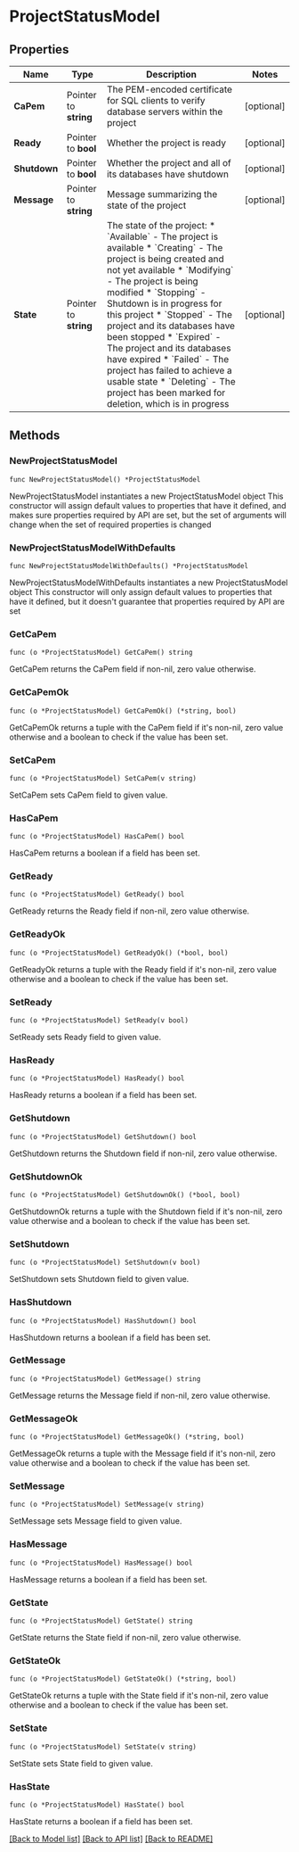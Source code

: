 # ProjectStatusModel

## Properties

Name | Type | Description | Notes
------------ | ------------- | ------------- | -------------
**CaPem** | Pointer to **string** | The PEM-encoded certificate for SQL clients to verify database servers within the project | [optional] 
**Ready** | Pointer to **bool** | Whether the project is ready | [optional] 
**Shutdown** | Pointer to **bool** | Whether the project and all of its databases have shutdown | [optional] 
**Message** | Pointer to **string** | Message summarizing the state of the project | [optional] 
**State** | Pointer to **string** | The state of the project:   * &#x60;Available&#x60; - The project is available   * &#x60;Creating&#x60; - The project is being created and not yet available   * &#x60;Modifying&#x60; - The project is being modified   * &#x60;Stopping&#x60; - Shutdown is in progress for this project   * &#x60;Stopped&#x60; - The project and its databases have been stopped   * &#x60;Expired&#x60; - The project and its databases have expired   * &#x60;Failed&#x60; - The project has failed to achieve a usable state   * &#x60;Deleting&#x60; - The project has been marked for deletion, which is in progress | [optional] 

## Methods

### NewProjectStatusModel

`func NewProjectStatusModel() *ProjectStatusModel`

NewProjectStatusModel instantiates a new ProjectStatusModel object
This constructor will assign default values to properties that have it defined,
and makes sure properties required by API are set, but the set of arguments
will change when the set of required properties is changed

### NewProjectStatusModelWithDefaults

`func NewProjectStatusModelWithDefaults() *ProjectStatusModel`

NewProjectStatusModelWithDefaults instantiates a new ProjectStatusModel object
This constructor will only assign default values to properties that have it defined,
but it doesn't guarantee that properties required by API are set

### GetCaPem

`func (o *ProjectStatusModel) GetCaPem() string`

GetCaPem returns the CaPem field if non-nil, zero value otherwise.

### GetCaPemOk

`func (o *ProjectStatusModel) GetCaPemOk() (*string, bool)`

GetCaPemOk returns a tuple with the CaPem field if it's non-nil, zero value otherwise
and a boolean to check if the value has been set.

### SetCaPem

`func (o *ProjectStatusModel) SetCaPem(v string)`

SetCaPem sets CaPem field to given value.

### HasCaPem

`func (o *ProjectStatusModel) HasCaPem() bool`

HasCaPem returns a boolean if a field has been set.

### GetReady

`func (o *ProjectStatusModel) GetReady() bool`

GetReady returns the Ready field if non-nil, zero value otherwise.

### GetReadyOk

`func (o *ProjectStatusModel) GetReadyOk() (*bool, bool)`

GetReadyOk returns a tuple with the Ready field if it's non-nil, zero value otherwise
and a boolean to check if the value has been set.

### SetReady

`func (o *ProjectStatusModel) SetReady(v bool)`

SetReady sets Ready field to given value.

### HasReady

`func (o *ProjectStatusModel) HasReady() bool`

HasReady returns a boolean if a field has been set.

### GetShutdown

`func (o *ProjectStatusModel) GetShutdown() bool`

GetShutdown returns the Shutdown field if non-nil, zero value otherwise.

### GetShutdownOk

`func (o *ProjectStatusModel) GetShutdownOk() (*bool, bool)`

GetShutdownOk returns a tuple with the Shutdown field if it's non-nil, zero value otherwise
and a boolean to check if the value has been set.

### SetShutdown

`func (o *ProjectStatusModel) SetShutdown(v bool)`

SetShutdown sets Shutdown field to given value.

### HasShutdown

`func (o *ProjectStatusModel) HasShutdown() bool`

HasShutdown returns a boolean if a field has been set.

### GetMessage

`func (o *ProjectStatusModel) GetMessage() string`

GetMessage returns the Message field if non-nil, zero value otherwise.

### GetMessageOk

`func (o *ProjectStatusModel) GetMessageOk() (*string, bool)`

GetMessageOk returns a tuple with the Message field if it's non-nil, zero value otherwise
and a boolean to check if the value has been set.

### SetMessage

`func (o *ProjectStatusModel) SetMessage(v string)`

SetMessage sets Message field to given value.

### HasMessage

`func (o *ProjectStatusModel) HasMessage() bool`

HasMessage returns a boolean if a field has been set.

### GetState

`func (o *ProjectStatusModel) GetState() string`

GetState returns the State field if non-nil, zero value otherwise.

### GetStateOk

`func (o *ProjectStatusModel) GetStateOk() (*string, bool)`

GetStateOk returns a tuple with the State field if it's non-nil, zero value otherwise
and a boolean to check if the value has been set.

### SetState

`func (o *ProjectStatusModel) SetState(v string)`

SetState sets State field to given value.

### HasState

`func (o *ProjectStatusModel) HasState() bool`

HasState returns a boolean if a field has been set.


[[Back to Model list]](../README.md#documentation-for-models) [[Back to API list]](../README.md#documentation-for-api-endpoints) [[Back to README]](../README.md)


